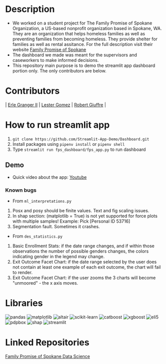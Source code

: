 # Description
- We worked on a student project for The Family Promise of Spokane Organization, a US-based nonprofit organization based in Spokane, WA. They are an organization that helps homeless families as well as preventing families from becoming homeless. They provide shelter for families as well as rental assitance. For the full description visit their website [Family Promise of Spokane](https://www.familypromiseofspokane.org/)
- The dashboard we made was meant for the supervisors and caseworkers to make informed decisions.
- This repository main purpose is to demo the streamlit app dashboard portion only. The only contributors are below.

# Contributors
| [Erle Granger II](https://github.com/ilEnzio) | [Lester Gomez](https://github.com/machine-17) | [Robert Giuffre](https://github.com/rgiuffre90) |

# How to run streamlit app
1. `git clone https://github.com/Streamlit-App-Demo/Dashboard.git`
2. Install packages using `pipenv install` or `pipenv shell`
3. Type `streamlit run fps_dashboard/fps_app.py` to run dashboard

## Demo
- Quick video about the app: [Youtube](https://youtu.be/MIn8YVSNczk)

### Known bugs
- From `ml_interpretations.py`
1. Posx and posy should be finite values. Text and fig scaling issues.
2. In shap section: (matplotlib = True) is not yet supported for force plots with multiple samples! Example: Pick [Personal ID 53716]
3. Segmentation fault. Sometimes it crashes.

- From `des_statistics.py`
1. Basic Enrollment Stats: if the date range changes, and if within those observations the number of possible genders changes, the colors indicating gender in the legend may change.
2. Exit Outcome Facet Chart: if the date range selected by the user does not contain at least one example of each exit outcome, the chart will fail to render.
3. Exit Outcome Facet Chart: if the user zooms the 3 charts will become "unmoored" - the x axis moves.

# Libraries
![pandas](https://img.shields.io/badge/-pandas-blue)
![matplotlib](https://img.shields.io/badge/-matplotlib-blue)
![altair](https://img.shields.io/badge/-altair-red)
![scikit-learn](https://img.shields.io/badge/-scikit--learn-blue)
![catboost](https://img.shields.io/badge/-catboost-yellow)
![xgboost](https://img.shields.io/badge/-xgboost-blue)
![eli5](https://img.shields.io/badge/-eli5-blue)
![pdpbox](https://img.shields.io/badge/-pdpbox-blue)
![shap](https://img.shields.io/badge/-shap-blueviolet)
![streamlit](https://img.shields.io/badge/-streamlit-red)

# Linked Repositories
[Family Promise of Spokane Data Science](https://github.com/Lambda-School-Labs/deprecated-family-promise-spokane-ds-b) 
